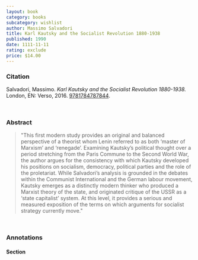 ```yaml
---
layout: book
category: books
subcategory: wishlist
author: Massimo Salvadori
title: Karl Kautsky and the Socialist Revolution 1880-1938
published: 1990
date: 1111-11-11
rating: exclude
price: $14.00
---
```


### Citation

Salvadori, Massimo. *Karl Kautsky and the Socialist Revolution 1880-1938.* London, EN: Verso, 2016. [9781784787844](https://www.versobooks.com/en-ca/products/1075-karl-kautsky-and-the-socialist-revolution-1880-1938).

<br>

### Abstract

> "This first modern study provides an original and balanced perspective of a theorist whom Lenin referred to as both ‘master of Marxism’ and ‘renegade’. Examining Kautsky’s political thought over a period stretching from the Paris Commune to the Second World War, the author argues for the consistency with which Kautsky developed his positions on socialism, democracy, political parties and the role of the proletariat. While Salvadori’s analysis is grounded in the debates within the Communist International and the German labour movement, Kautsky emerges as a distinctly modern thinker who produced a Marxist theory of the state, and originated critique of the USSR as a ‘state capitalist’ system. At this level, it provides a serious and measured exposition of the terms on which arguments for socialist strategy currently move."

<br>

### Annotations

#### Section

<br>
